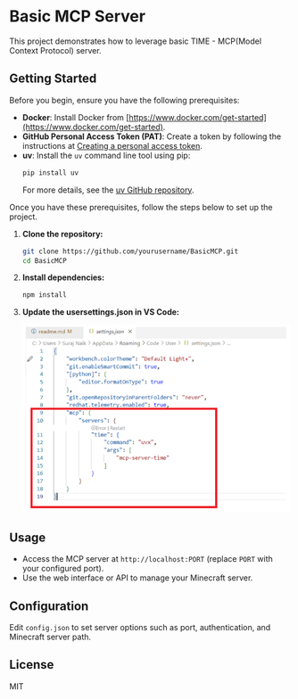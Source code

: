 # Basic MCP Server

This project demonstrates how to leverage basic TIME -  MCP(Model Context Protocol) server.

## Getting Started

Before you begin, ensure you have the following prerequisites:

- **Docker**: Install Docker from [https://www.docker.com/get-started](https://www.docker.com/get-started).
- **GitHub Personal Access Token (PAT)**: Create a token by following the instructions at [Creating a personal access token](https://github.com/settings/personal-access-tokens/new).
- **uv**: Install the `uv` command line tool using pip:
    ```sh
    pip install uv
    ```
    For more details, see the [uv GitHub repository](https://github.com/astral-sh/uv).

Once you have these prerequisites, follow the steps below to set up the project.

1. **Clone the repository:**
    ```sh
    git clone https://github.com/yourusername/BasicMCP.git
    cd BasicMCP
    ```

2. **Install dependencies:**
    ```sh
    npm install
    ```

3. **Update the usersettings.json in VS Code:**

    ![alt text](mcp-server-config.png)

## Usage

- Access the MCP server at `http://localhost:PORT` (replace `PORT` with your configured port).
- Use the web interface or API to manage your Minecraft server.

## Configuration

Edit `config.json` to set server options such as port, authentication, and Minecraft server path.

## License

MIT